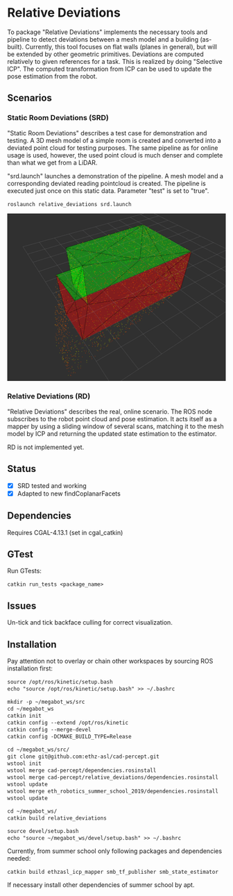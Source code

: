 # Relative Deviations

To package "Relative Deviations" implements the necessary tools and pipeline to detect deviations between a mesh model and a building (as-built). Currently, this tool focuses on flat walls (planes in general), but will be extended by other geometric primitives. Deviations are computed relatively to given references for a task. This is realized by doing "Selective ICP". The computed transformation from ICP can be used to update the pose estimation from the robot.

## Scenarios

### Static Room Deviations (SRD)

"Static Room Deviations" describes a test case for demonstration and testing. A 3D mesh model of a simple room is created and converted into a deviated point cloud for testing purposes. The same pipeline as for online usage is used, however, the used point cloud is much denser and complete than what we get from a LiDAR.

"srd.launch" launches a demonstration of the pipeline. A mesh model and a corresponding deviated reading pointcloud is created. The pipeline is executed just once on this static data. Parameter "test" is set to "true".

```
roslaunch relative_deviations srd.launch
```

![Result](resources/discrete_deviation_threshold_15mm_2.png)

### Relative Deviations (RD)

"Relative Deviations" describes the real, online scenario. The ROS node subscribes to the robot point cloud and pose estimation. It acts itself as a mapper by using a sliding window of several scans, matching it to the mesh model by ICP and returning the updated state estimation to the estimator. 

RD is not implemented yet.

## Status

- [x] SRD tested and working
- [x] Adapted to new findCoplanarFacets

## Dependencies

Requires CGAL-4.13.1 (set in cgal_catkin)

## GTest

Run GTests:

```
catkin run_tests <package_name>
```

## Issues

Un-tick and tick backface culling for correct visualization.

## Installation 

Pay attention not to overlay or chain other workspaces by sourcing ROS installation first:
```
source /opt/ros/kinetic/setup.bash
echo "source /opt/ros/kinetic/setup.bash" >> ~/.bashrc
```

```
mkdir -p ~/megabot_ws/src
cd ~/megabot_ws
catkin init
catkin config --extend /opt/ros/kinetic
catkin config --merge-devel
catkin config -DCMAKE_BUILD_TYPE=Release
```

```
cd ~/megabot_ws/src/
git clone git@github.com:ethz-asl/cad-percept.git
wstool init
wstool merge cad-percept/dependencies.rosinstall
wstool merge cad-percept/relative_deviations/dependencies.rosinstall
wstool update
wstool merge eth_robotics_summer_school_2019/dependencies.rosinstall
wstool update
```

```
cd ~/megabot_ws/
catkin build relative_deviations
```

```
source devel/setup.bash
echo "source ~/megabot_ws/devel/setup.bash" >> ~/.bashrc
```

Currently, from summer school only following packages and dependencies needed:

```
catkin build ethzasl_icp_mapper smb_tf_publisher smb_state_estimator 
```

If necessary install other dependencies of summer school by apt.